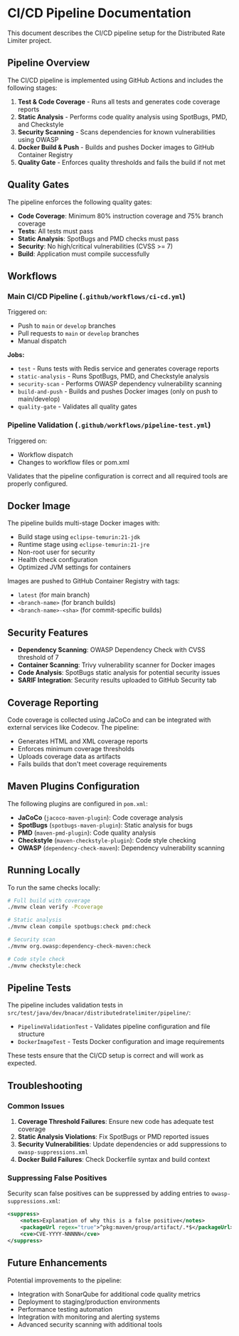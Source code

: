# CI/CD Pipeline Documentation

This document describes the CI/CD pipeline setup for the Distributed Rate Limiter project.

## Pipeline Overview

The CI/CD pipeline is implemented using GitHub Actions and includes the following stages:

1. **Test & Code Coverage** - Runs all tests and generates code coverage reports
2. **Static Analysis** - Performs code quality analysis using SpotBugs, PMD, and Checkstyle
3. **Security Scanning** - Scans dependencies for known vulnerabilities using OWASP
4. **Docker Build & Push** - Builds and pushes Docker images to GitHub Container Registry
5. **Quality Gate** - Enforces quality thresholds and fails the build if not met

## Quality Gates

The pipeline enforces the following quality gates:

- **Code Coverage**: Minimum 80% instruction coverage and 75% branch coverage
- **Tests**: All tests must pass
- **Static Analysis**: SpotBugs and PMD checks must pass
- **Security**: No high/critical vulnerabilities (CVSS >= 7)
- **Build**: Application must compile successfully

## Workflows

### Main CI/CD Pipeline (`.github/workflows/ci-cd.yml`)

Triggered on:
- Push to `main` or `develop` branches
- Pull requests to `main` or `develop` branches
- Manual dispatch

**Jobs:**
- `test` - Runs tests with Redis service and generates coverage reports
- `static-analysis` - Runs SpotBugs, PMD, and Checkstyle analysis
- `security-scan` - Performs OWASP dependency vulnerability scanning
- `build-and-push` - Builds and pushes Docker images (only on push to main/develop)
- `quality-gate` - Validates all quality gates

### Pipeline Validation (`.github/workflows/pipeline-test.yml`)

Triggered on:
- Workflow dispatch
- Changes to workflow files or pom.xml

Validates that the pipeline configuration is correct and all required tools are properly configured.

## Docker Image

The pipeline builds multi-stage Docker images with:
- Build stage using `eclipse-temurin:21-jdk`
- Runtime stage using `eclipse-temurin:21-jre`
- Non-root user for security
- Health check configuration
- Optimized JVM settings for containers

Images are pushed to GitHub Container Registry with tags:
- `latest` (for main branch)
- `<branch-name>` (for branch builds)
- `<branch-name>-<sha>` (for commit-specific builds)

## Security Features

- **Dependency Scanning**: OWASP Dependency Check with CVSS threshold of 7
- **Container Scanning**: Trivy vulnerability scanner for Docker images
- **Code Analysis**: SpotBugs static analysis for potential security issues
- **SARIF Integration**: Security results uploaded to GitHub Security tab

## Coverage Reporting

Code coverage is collected using JaCoCo and can be integrated with external services like Codecov. The pipeline:
- Generates HTML and XML coverage reports
- Enforces minimum coverage thresholds
- Uploads coverage data as artifacts
- Fails builds that don't meet coverage requirements

## Maven Plugins Configuration

The following plugins are configured in `pom.xml`:

- **JaCoCo** (`jacoco-maven-plugin`): Code coverage analysis
- **SpotBugs** (`spotbugs-maven-plugin`): Static analysis for bugs
- **PMD** (`maven-pmd-plugin`): Code quality analysis
- **Checkstyle** (`maven-checkstyle-plugin`): Code style checking
- **OWASP** (`dependency-check-maven`): Dependency vulnerability scanning

## Running Locally

To run the same checks locally:

```bash
# Full build with coverage
./mvnw clean verify -Pcoverage

# Static analysis
./mvnw clean compile spotbugs:check pmd:check

# Security scan
./mvnw org.owasp:dependency-check-maven:check

# Code style check
./mvnw checkstyle:check
```

## Pipeline Tests

The pipeline includes validation tests in `src/test/java/dev/bnacar/distributedratelimiter/pipeline/`:

- `PipelineValidationTest` - Validates pipeline configuration and file structure
- `DockerImageTest` - Tests Docker configuration and image requirements

These tests ensure that the CI/CD setup is correct and will work as expected.

## Troubleshooting

### Common Issues

1. **Coverage Threshold Failures**: Ensure new code has adequate test coverage
2. **Static Analysis Violations**: Fix SpotBugs or PMD reported issues
3. **Security Vulnerabilities**: Update dependencies or add suppressions to `owasp-suppressions.xml`
4. **Docker Build Failures**: Check Dockerfile syntax and build context

### Suppressing False Positives

Security scan false positives can be suppressed by adding entries to `owasp-suppressions.xml`:

```xml
<suppress>
    <notes>Explanation of why this is a false positive</notes>
    <packageUrl regex="true">^pkg:maven/group/artifact/.*$</packageUrl>
    <cve>CVE-YYYY-NNNNN</cve>
</suppress>
```

## Future Enhancements

Potential improvements to the pipeline:

- Integration with SonarQube for additional code quality metrics
- Deployment to staging/production environments
- Performance testing automation
- Integration with monitoring and alerting systems
- Advanced security scanning with additional tools